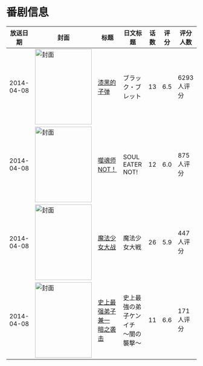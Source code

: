 # 番剧信息

|放送日期|封面|标题|日文标题|话数|评分|评分人数|
|---|---|---|---|---|---|---|
|2014-04-08|<img src="https://lain.bgm.tv/pic/cover/c/b3/32/84873_8NvN2.jpg" alt="封面" style="width:150px;height:200px;object-fit:cover;">|[漆黑的子弹](https://bangumi.tv/subject/84873)|ブラック・ブレット|13|6.5|6293人评分|
|2014-04-08|<img src="https://lain.bgm.tv/pic/cover/c/09/dc/88041_9HFsM.jpg" alt="封面" style="width:150px;height:200px;object-fit:cover;">|[噬魂师NOT！](https://bangumi.tv/subject/88041)|SOUL EATER NOT!|12|6.0|875人评分|
|2014-04-08|<img src="https://lain.bgm.tv/pic/cover/c/cc/16/89211_nP37k.jpg" alt="封面" style="width:150px;height:200px;object-fit:cover;">|[魔法少女大战](https://bangumi.tv/subject/89211)|魔法少女大戦|26|5.9|447人评分|
|2014-04-08|<img src="https://lain.bgm.tv/pic/cover/c/9d/15/99906_LjVMQ.jpg" alt="封面" style="width:150px;height:200px;object-fit:cover;">|[史上最强弟子兼一 暗之袭击](https://bangumi.tv/subject/99906)|史上最強の弟子ケンイチ ～闇の襲撃～|11|6.6|171人评分|
